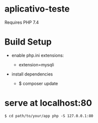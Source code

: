 # aplicativo-teste

Requires PHP 7.4


# Build Setup

 - enable php.ini extensions:

    - extension=mysqli


 - install dependencies
    - $ composer update

# serve at localhost:80
    $ cd path/to/your/app php -S 127.0.0.1:80
